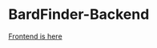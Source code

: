 # BardFinder-Backend

<a href="https://github.com/ethankaplan/BardFinder-Frontend">Frontend is here </a>
